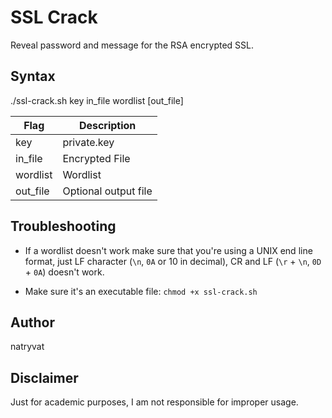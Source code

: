 # SSL Crack

Reveal password and message for the RSA encrypted SSL.



## Syntax

./ssl-crack.sh key in_file wordlist [out_file]

Flag | Description
---- | ----
key | private.key
in_file | Encrypted File
wordlist | Wordlist
out_file | Optional output file



## Troubleshooting

- If a wordlist doesn't work make sure that you're using a UNIX end line format, just LF character (`\n`, `0A` or 10 in decimal), CR and LF (`\r` + `\n`, `0D` + `0A`) doesn't work.

- Make sure it's an executable file: `chmod +x ssl-crack.sh`


## Author

natryvat



## Disclaimer

Just for academic purposes, I am not responsible for improper usage.


